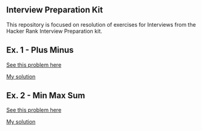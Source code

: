 ## Interview Preparation Kit
This repository is focused on resolution of exercises for Interviews from the Hacker Rank Interview Preparation kit.

## Ex. 1 - Plus Minus

[See this problem here](https://www.hackerrank.com/challenges/one-week-preparation-kit-plus-minus/problem?h_l=interview&playlist_slugs%5B%5D=preparation-kits&playlist_slugs%5B%5D=one-week-preparation-kit&playlist_slugs%5B%5D=one-week-day-one)

[My solution](plusMinus.js)

## Ex. 2 - Min Max Sum
[See this problem here](https://www.hackerrank.com/challenges/one-week-preparation-kit-mini-max-sum/problem?h_l=interview&playlist_slugs%5B%5D=preparation-kits&playlist_slugs%5B%5D=one-week-preparation-kit&playlist_slugs%5B%5D=one-week-day-one&h_r=next-challenge&h_v=zen)

[My solution](minMax.js)
